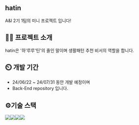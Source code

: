 ## hatin
A&I 2기 1팀의 미니 프로젝트 입니다!

## 👨‍🏫 프로젝트 소개
hatin은 '하'루루'틴'의 줄인 말이며 생활패턴 추천 비서의 역할을 합니다.

## ⏲️ 개발 기간
+ 24/06/22 ~ 24/07/31 동안 개발 예정이며 <br>
+ Back-End repository 입니다. <br>

## ⚙️기술 스택
<img src="https://img.shields.io/badge/amazonec2-FF9900?style=flat-square&logoColor=white"/><img src="https://img.shields.io/badge/mysql-4479A1??style=flat-square&logoColor=white"/><img src="https://img.shields.io/badge/Spring-6DB33F?style=flat-square&logoColor=white"/><img src="https://img.shields.io/badge/springboot-6DB33F?style=flat-square&logoColor=white"/>



